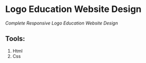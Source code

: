 # Logo Education Website Design

_Complete Responsive Logo Education Website Design_

## Tools:

1. Html
2. Css
